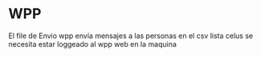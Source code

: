 # WPP
 
El file de Envio wpp envía mensajes a las personas en el csv lista celus
se necesita estar loggeado al wpp web en la maquina
